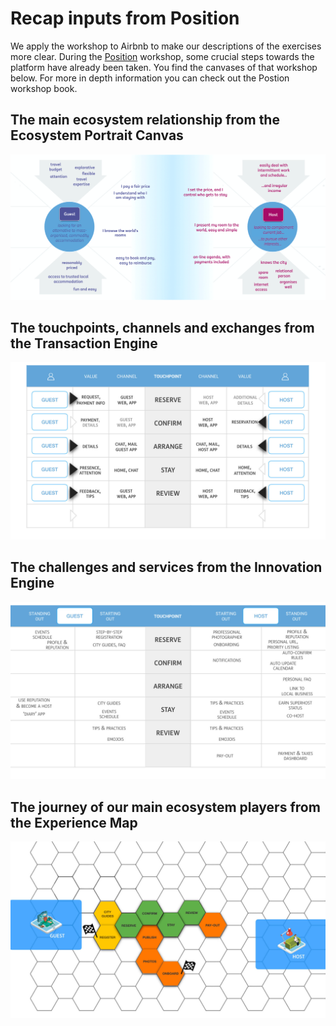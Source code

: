 # Recap inputs from Position

We apply the workshop to Airbnb to make our descriptions of the exercises more clear. During the [Position](https://position.futuring-architectures.com/) workshop, some crucial steps towards the platform have already been taken. You find the canvases of that workshop below. For more in depth information you can check out the Postion workshop book.

## The main ecosystem relationship from the Ecosystem Portrait Canvas

![](../.gitbook/assets/pps-erp.png)

## The touchpoints, channels and exchanges from the Transaction Engine

![](../.gitbook/assets/pps-workshopinstruction-pte.jpeg)

## The challenges and services from the Innovation Engine

![](../.gitbook/assets/pps-workshopinstruction-pie.jpeg)

## The journey of our main ecosystem players from the Experience Map

![](../.gitbook/assets/pps-workshopinstruction-pec.jpeg)

## 

